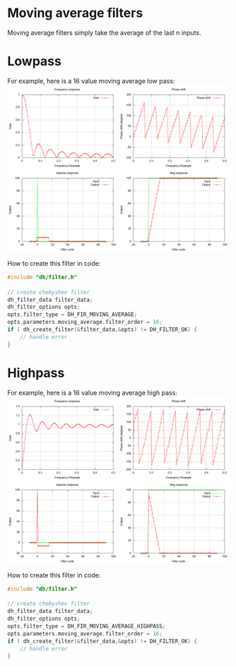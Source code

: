 # Moving average filters

Moving average filters simply take the average of the last n inputs.

# Lowpass
For example, here is a 16 value moving average low pass:
![Lowpass](movingaverage_lowpass.png)

How to create this filter in code:
```c
#include "dh/filter.h"

// create chebyshev filter
dh_filter_data filter_data;
dh_filter_options opts;
opts.filter_type = DH_FIR_MOVING_AVERAGE;
opts.parameters.moving_average.filter_order = 16;
if ( dh_create_filter(&filter_data,&opts) != DH_FILTER_OK) {
    // handle error
}
```

# Highpass
For example, here is a 16 value moving average high pass:
![Highpass](movingaverage_highpass.png)

How to create this filter in code:
```c
#include "dh/filter.h"

// create chebyshev filter
dh_filter_data filter_data;
dh_filter_options opts;
opts.filter_type = DH_FIR_MOVING_AVERAGE_HIGHPASS;
opts.parameters.moving_average.filter_order = 16;
if ( dh_create_filter(&filter_data,&opts) != DH_FILTER_OK) {
    // handle error
}
```